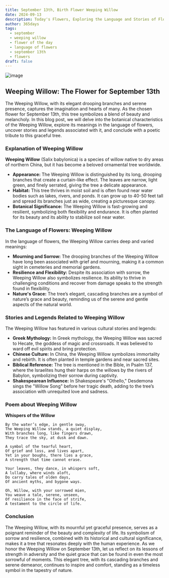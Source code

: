 ```yaml
---
title: September 13th, Birth Flower Weeping Willow
date: 2024-09-13
description: Today's Flowers, Exploring the Language and Stories of Flowers Weeping Willow
author: 365days
tags:
  - september
  - weeping willow
  - flower of the day
  - language of flowers
  - september 13th
  - flowers
draft: false
---
```

![image](https://cdn.pixabay.com/photo/2020/03/24/18/05/weeping-willow-4964961_1280.jpg#center#center)
## Weeping Willow: The Flower for September 13th

The Weeping Willow, with its elegant drooping branches and serene presence, captures the imagination and hearts of many. As the chosen flower for September 13th, this tree symbolizes a blend of beauty and melancholy. In this blog post, we will delve into the botanical characteristics of the Weeping Willow, explore its meanings in the language of flowers, uncover stories and legends associated with it, and conclude with a poetic tribute to this graceful tree.

### Explanation of Weeping Willow

**Weeping Willow** (Salix babylonica) is a species of willow native to dry areas of northern China, but it has become a beloved ornamental tree worldwide.

- **Appearance:** The Weeping Willow is distinguished by its long, drooping branches that create a curtain-like effect. The leaves are narrow, light green, and finely serrated, giving the tree a delicate appearance.
- **Habitat:** This tree thrives in moist soil and is often found near water bodies such as lakes, rivers, and ponds. It can grow up to 40-50 feet tall and spread its branches just as wide, creating a picturesque canopy.
- **Botanical Significance:** The Weeping Willow is fast-growing and resilient, symbolizing both flexibility and endurance. It is often planted for its beauty and its ability to stabilize soil near water.

### The Language of Flowers: Weeping Willow

In the language of flowers, the Weeping Willow carries deep and varied meanings:

- **Mourning and Sorrow:** The drooping branches of the Weeping Willow have long been associated with grief and mourning, making it a common sight in cemeteries and memorial gardens.
- **Resilience and Flexibility:** Despite its association with sorrow, the Weeping Willow also symbolizes resilience. Its ability to thrive in challenging conditions and recover from damage speaks to the strength found in flexibility.
- **Nature's Grace:** The tree’s elegant, cascading branches are a symbol of nature’s grace and beauty, reminding us of the serene and gentle aspects of the natural world.

### Stories and Legends Related to Weeping Willow

The Weeping Willow has featured in various cultural stories and legends:

- **Greek Mythology:** In Greek mythology, the Weeping Willow was sacred to Hecate, the goddess of magic and crossroads. It was believed to ward off evil spirits and bring protection.
- **Chinese Culture:** In China, the Weeping Willow symbolizes immortality and rebirth. It is often planted in temple gardens and near sacred sites.
- **Biblical Reference:** The tree is mentioned in the Bible, in Psalm 137, where the Israelites hung their harps on the willows by the rivers of Babylon, symbolizing their sorrow during captivity.
- **Shakespearean Influence:** In Shakespeare's "Othello," Desdemona sings the "Willow Song" before her tragic death, adding to the tree’s association with unrequited love and sadness.

### Poem about Weeping Willow

**Whispers of the Willow**

	By the water’s edge, in gentle sway,
	The Weeping Willow stands, a quiet display,
	With branches long, like fingers drawn,
	They trace the sky, at dusk and dawn.
	
	A symbol of the tearful heart,
	Of grief and loss, and lives apart,
	Yet in your boughs, there lies a grace,
	A strength that time cannot erase.
	
	Your leaves, they dance, in whispers soft,
	A lullaby, where winds aloft,
	Do carry tales of olden days,
	Of ancient myths, and bygone ways.
	
	Oh, Willow, with your sorrowed mien,
	You weave a tale, serene, unseen,
	Of resilience in the face of strife,
	A testament to the circle of life.

### Conclusion

The Weeping Willow, with its mournful yet graceful presence, serves as a poignant reminder of the beauty and complexity of life. Its symbolism of sorrow and resilience, combined with its historical and cultural significance, makes it a tree that resonates deeply with the human experience. As we honor the Weeping Willow on September 13th, let us reflect on its lessons of strength in adversity and the quiet grace that can be found in even the most sorrowful of moments. This elegant tree, with its cascading branches and serene demeanor, continues to inspire and comfort, standing as a timeless symbol in the tapestry of nature.